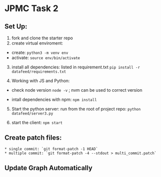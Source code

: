 # JPMC Task 2
## Set Up: 

1. fork and clone the starter repo
2. create virtual enviroment:

 * create: `python3 -m venv env`
 * activate: `source env/bin/activate`

3. install all dependencies: listed in requirement.txt `pip install -r datafeed/requirements.txt`

4. Working with JS and Python: 
* check node version `node -v` ; nvm can be used to correct version

* intall dependencies with npm: `npm install`

5. Start the python server: run from  the root of project repo: `python datafeed/server3.py`

6. start the client: `npm start`



## Create patch files:
    * single commit: `git format-patch -1 HEAD`
    * multiple commit: `git format-patch -4 --stdout > multi_commit.patch`


## Update Graph Automatically

